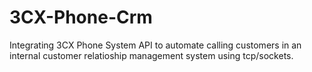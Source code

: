 # 3CX-Phone-Crm

Integrating 3CX Phone System API to automate calling customers in an internal customer relatioship management system using tcp/sockets. 
